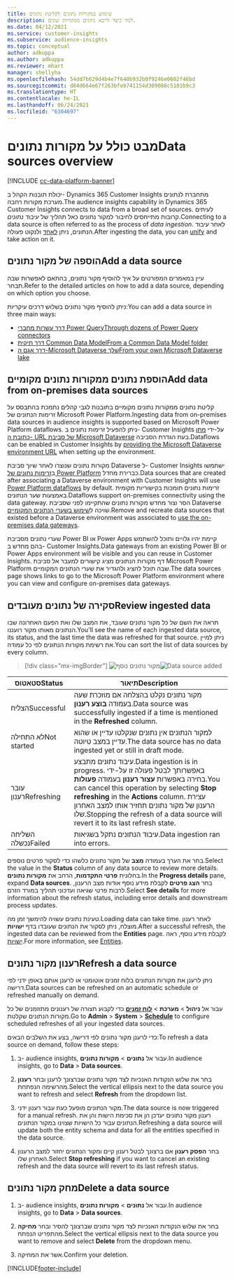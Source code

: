 ```yaml
---
title: שימוש במקורות נתונים לקליטת נתונים
description: למד כיצד לייבא נתונים ממקורות שונים.
ms.date: 04/12/2021
ms.service: customer-insights
ms.subservice: audience-insights
ms.topic: conceptual
author: adkuppa
ms.author: adkuppa
ms.reviewer: mhart
manager: shellyha
ms.openlocfilehash: 54dd7b629d4b4e7f640b932b0f9246e0602f46bd
ms.sourcegitcommit: d84d664e67f263bfeb741154d309088c5101b9c3
ms.translationtype: HT
ms.contentlocale: he-IL
ms.lasthandoff: 06/24/2021
ms.locfileid: "6304697"
---
```

# <a name="data-sources-overview"></a><span data-ttu-id="27112-103">מבט כולל על מקורות נתונים</span><span class="sxs-lookup"><span data-stu-id="27112-103">Data sources overview</span></span>

[!INCLUDE [cc-data-platform-banner](../includes/cc-data-platform-banner.md)]

<span data-ttu-id="27112-104">יכולת תובנות הקהל ב- Dynamics 365 Customer Insights מתחברת לנתונים מערכת מקורות רחבה.</span><span class="sxs-lookup"><span data-stu-id="27112-104">The audience insights capability in Dynamics 365 Customer Insights connects to data from a broad set of sources.</span></span> <span data-ttu-id="27112-105">לעיתים קרובות מתייחסים לחיבור למקור נתונים כאל תהליך של *עיבוד נתונים*.</span><span class="sxs-lookup"><span data-stu-id="27112-105">Connecting to a data source is often referred to as the process of *data ingestion*.</span></span> <span data-ttu-id="27112-106">לאחר עיבוד הנתונים, ניתן [לאחד](data-unification.md) ולנקוט פעולה.</span><span class="sxs-lookup"><span data-stu-id="27112-106">After ingesting the data, you can [unify](data-unification.md) and take action on it.</span></span>

## <a name="add-a-data-source"></a><span data-ttu-id="27112-107">הוספה של מקור נתונים</span><span class="sxs-lookup"><span data-stu-id="27112-107">Add a data source</span></span>

<span data-ttu-id="27112-108">עיין במאמרים המפורטים על איך להוסיף מקור נתונים, בהתאם לאפשרות שבה תבחר.</span><span class="sxs-lookup"><span data-stu-id="27112-108">Refer to the detailed articles on how to add a data source, depending on which option you choose.</span></span>

<span data-ttu-id="27112-109">ניתן להוסיף מקור נתונים בשלוש דרכים עיקריות:</span><span class="sxs-lookup"><span data-stu-id="27112-109">You can add a data source in three main ways:</span></span>

- [<span data-ttu-id="27112-110">דרך עשרות מחברי Power Query</span><span class="sxs-lookup"><span data-stu-id="27112-110">Through dozens of Power Query connectors</span></span>](connect-power-query.md)
- [<span data-ttu-id="27112-111">דרך תיקית Common Data Model</span><span class="sxs-lookup"><span data-stu-id="27112-111">From a Common Data Model folder</span></span>](connect-common-data-model.md)
- [<span data-ttu-id="27112-112">דרך אגם ה-Microsoft Dataverse שלך</span><span class="sxs-lookup"><span data-stu-id="27112-112">From your own Microsoft Dataverse lake</span></span>](connect-common-data-service-lake.md)

## <a name="add-data-from-on-premises-data-sources"></a><span data-ttu-id="27112-113">הוספת נתונים ממקורות נתונים מקומיים</span><span class="sxs-lookup"><span data-stu-id="27112-113">Add data from on-premises data sources</span></span>

<span data-ttu-id="27112-114">קליטת נתונים ממקורות נתונים מקומיים בתובנות לגבי קהלים נתמכת בהתבסס על זרימות הנתונים של Microsoft Power Platform.</span><span class="sxs-lookup"><span data-stu-id="27112-114">Ingesting data from on-premises data sources in audience insights is supported based on Microsoft Power Platform dataflows.</span></span> <span data-ttu-id="27112-115">ניתן להפעיל זרימות נתונים ב- Customer Insights על-ידי [מתן כתובת ה- URL של סביבת Microsoft Dataverse](manage-environments.md#create-an-environment-in-an-existing-organization) בעת הגדרת הסביבה.</span><span class="sxs-lookup"><span data-stu-id="27112-115">Dataflows can be enabled in Customer Insights by [providing the Microsoft Dataverse environment URL](manage-environments.md#create-an-environment-in-an-existing-organization) when setting up the environment.</span></span>

<span data-ttu-id="27112-116">מקורות נתונים שנוצרו לאחר שיוך סביבת Dataverse ל- Customer Insights ישתמשו ב[זרימות נתונים של Power Platform](/power-query/dataflows/overview-dataflows-across-power-platform-dynamics-365) כברירת מחדל.</span><span class="sxs-lookup"><span data-stu-id="27112-116">Data sources that are created after associating a Dataverse environment with Customer Insights will use [Power Platform dataflows](/power-query/dataflows/overview-dataflows-across-power-platform-dynamics-365) by default.</span></span> <span data-ttu-id="27112-117">זרימות נתונים תומכות בקישוריות מקומית באמצעות שער הנתונים.</span><span class="sxs-lookup"><span data-stu-id="27112-117">Dataflows support on-premises connectivity using the data gateway.</span></span> <span data-ttu-id="27112-118">הסר וצור מחדש מקורות נתונים שהתקיימו לפני שסביבת Dataverse שויכה ל[שימוש בשערי הנתונים המקומיים](/data-integration/gateway/service-gateway-app.md).</span><span class="sxs-lookup"><span data-stu-id="27112-118">Remove and recreate data sources that existed before a Dataverse environment was associated to [use the on-premises data gateways](/data-integration/gateway/service-gateway-app.md).</span></span>

<span data-ttu-id="27112-119">שערי נתונים מסביבת Power BI או Power Apps קיימת יהיו גלויים ותוכל להשתמש בהם מחדש ב- Customer Insights.</span><span class="sxs-lookup"><span data-stu-id="27112-119">Data gateways from an existing Power BI or Power Apps environment will be visible and you can reuse in Customer Insights.</span></span> <span data-ttu-id="27112-120">דף מקורות הנתונים מציג קישורים למעבר אל סביבת Microsoft Power Platform שבה תוכל להציג ולהגדיר את שערי הנתונים המקומיים.</span><span class="sxs-lookup"><span data-stu-id="27112-120">The data sources page shows links to go to the Microsoft Power Platform environment where you can view and configure on-premises data gateways.</span></span>

## <a name="review-ingested-data"></a><span data-ttu-id="27112-121">סקירה של נתונים מעובדים</span><span class="sxs-lookup"><span data-stu-id="27112-121">Review ingested data</span></span>

<span data-ttu-id="27112-122">תראה את השם של כל מקור נתונים שעובד, את המצב שלו ואת הפעם האחרונה שבו הנתונים מאותו מקור רועננו.</span><span class="sxs-lookup"><span data-stu-id="27112-122">You'll see the name of each ingested data source, its status, and the last time the data was refreshed for that source.</span></span> <span data-ttu-id="27112-123">ניתן למיין את רשימת מקורות הנתונים לפי כל עמודה.</span><span class="sxs-lookup"><span data-stu-id="27112-123">You can sort the list of data sources by every column.</span></span>

> [!div class="mx-imgBorder"]
> <span data-ttu-id="27112-124">![מקור נתונים נוסף](media/configure-data-datasource-added.png "מקור נתונים נוסף")</span><span class="sxs-lookup"><span data-stu-id="27112-124">![Data source added](media/configure-data-datasource-added.png "Data source added")</span></span>

|<span data-ttu-id="27112-125">סטאטוס</span><span class="sxs-lookup"><span data-stu-id="27112-125">Status</span></span>  |<span data-ttu-id="27112-126">תיאור</span><span class="sxs-lookup"><span data-stu-id="27112-126">Description</span></span>  |
|---------|---------|
|<span data-ttu-id="27112-127">הצליח</span><span class="sxs-lookup"><span data-stu-id="27112-127">Successful</span></span>   |<span data-ttu-id="27112-128">מקור נתונים נקלט בהצלחה אם מוזכרת שעה בעמודה **בוצע רענון**.</span><span class="sxs-lookup"><span data-stu-id="27112-128">Data source was successfully ingested if a time is mentioned in the **Refreshed** column.</span></span>
|<span data-ttu-id="27112-129">לא התחילה</span><span class="sxs-lookup"><span data-stu-id="27112-129">Not started</span></span>   |<span data-ttu-id="27112-130">למקור הנתונים אין נתונים שנקלטו עדיין או שהוא עדיין במצב טיוטה.</span><span class="sxs-lookup"><span data-stu-id="27112-130">The data source has no data ingested yet or still in draft mode.</span></span>         |
|<span data-ttu-id="27112-131">עובר רענון</span><span class="sxs-lookup"><span data-stu-id="27112-131">Refreshing</span></span>    |<span data-ttu-id="27112-132">עיבוד נתונים מתבצע.</span><span class="sxs-lookup"><span data-stu-id="27112-132">Data ingestion is in progress.</span></span> <span data-ttu-id="27112-133">באפשרותך לבטל פעולה זו על-ידי בחירה באפשרות **עצור רענון** בעמודה **פעולות**.</span><span class="sxs-lookup"><span data-stu-id="27112-133">You can cancel this operation by selecting **Stop refreshing** in the **Actions** column.</span></span> <span data-ttu-id="27112-134">עצירת הרענון של מקור נתונים תחזיר אותו למצב האחרון שלו.</span><span class="sxs-lookup"><span data-stu-id="27112-134">Stopping the refresh of a data source will revert it to its last refresh state.</span></span>       |
|<span data-ttu-id="27112-135">השליחה נכשלה</span><span class="sxs-lookup"><span data-stu-id="27112-135">Failed</span></span>     |<span data-ttu-id="27112-136">עיבוד הנתונים נתקל בשגיאות.</span><span class="sxs-lookup"><span data-stu-id="27112-136">Data ingestion ran into errors.</span></span>         |

<span data-ttu-id="27112-137">בחר את הערך בעמודה **מצב** של מקור נתונים כלשהו כדי לסקור פרטים נוספים.</span><span class="sxs-lookup"><span data-stu-id="27112-137">Select the value in the **Status** column of any data source to review more details.</span></span> <span data-ttu-id="27112-138">בחלונית **פרטי התקדמות**, הרחב את **מקורות נתונים**.</span><span class="sxs-lookup"><span data-stu-id="27112-138">In the **Progress details** pane, expand **Data sources**.</span></span> <span data-ttu-id="27112-139">בחר **הצג פרטים** לקבלת מידע נוסף אודות מצב הרענון, לרבות פרטי שגיאה ועדכוני תהליך במורד הזרם.</span><span class="sxs-lookup"><span data-stu-id="27112-139">Select **See details** for more information about the refresh status, including error details and downstream process updates.</span></span>

<span data-ttu-id="27112-140">טעינת נתונים עשויה להימשך זמן מה.</span><span class="sxs-lookup"><span data-stu-id="27112-140">Loading data can take time.</span></span> <span data-ttu-id="27112-141">לאחר רענון מוצלח, ניתן לסקור את הנתונים שעובדו בדף **ישויות**.</span><span class="sxs-lookup"><span data-stu-id="27112-141">After a successful refresh, the ingested data can be reviewed from the **Entities** page.</span></span> <span data-ttu-id="27112-142">לקבלת מידע נוסף, ראה [ישויות](entities.md).</span><span class="sxs-lookup"><span data-stu-id="27112-142">For more information, see [Entities](entities.md).</span></span>

## <a name="refresh-a-data-source"></a><span data-ttu-id="27112-143">רענון מקור נתונים</span><span class="sxs-lookup"><span data-stu-id="27112-143">Refresh a data source</span></span>

<span data-ttu-id="27112-144">ניתן לרענן את מקורות הנתונים בלוח זמנים אוטומטי או לרענן אותם באופן ידני לפי דרישה.</span><span class="sxs-lookup"><span data-stu-id="27112-144">Data sources can be refreshed on an automatic schedule or refreshed manually on demand.</span></span> 

<span data-ttu-id="27112-145">עבור אל **ניהול** > **מערכת** > [**לוח זמנים**](system.md#schedule-tab) כדי לקבוע תצורה של רענונים מתוזמנים של כל מקורות הנתונים שקלטת.</span><span class="sxs-lookup"><span data-stu-id="27112-145">Go to **Admin** > **System** > [**Schedule**](system.md#schedule-tab) to configure scheduled refreshes of all your ingested data sources.</span></span>

<span data-ttu-id="27112-146">כדי לרענן מקור נתונים לפי דרישה, בצע את השלבים הבאים:</span><span class="sxs-lookup"><span data-stu-id="27112-146">To refresh a data source on demand, follow these steps:</span></span>

1. <span data-ttu-id="27112-147">ב- audience insights, עבור אל **נתונים** > **מקורות נתונים**.</span><span class="sxs-lookup"><span data-stu-id="27112-147">In audience insights, go to **Data** > **Data sources**.</span></span>

2. <span data-ttu-id="27112-148">בחר את שלוש הנקודות האנכיות לצד מקור נתונים שברצונך לרענן ובחר **רענון** מהרשימה הנפתחת.</span><span class="sxs-lookup"><span data-stu-id="27112-148">Select the vertical ellipsis next to the data source you want to refresh and select **Refresh** from the dropdown list.</span></span>

3. <span data-ttu-id="27112-149">מקור הנתונים מופעל כעת עבור רענון ידני.</span><span class="sxs-lookup"><span data-stu-id="27112-149">The data source is now triggered for a manual refresh.</span></span> <span data-ttu-id="27112-150">רענון מקור נתונים יעדכן הן את סכימת הישות והן את הנתונים עבור כל הישויות שצוינו במקור הנתונים.</span><span class="sxs-lookup"><span data-stu-id="27112-150">Refreshing a data source will update both the entity schema and data for all the entities specified in the data source.</span></span>

4. <span data-ttu-id="27112-151">בחר **הפסק רענון** אם ברצונך לבטל רענון קיים ומקור הנתונים יחזור למצב הרענון האחרון שלו.</span><span class="sxs-lookup"><span data-stu-id="27112-151">Select **Stop refreshing** if you want to cancel an existing refresh and the data source will revert to its last refresh status.</span></span>

## <a name="delete-a-data-source"></a><span data-ttu-id="27112-152">מחק מקור נתונים</span><span class="sxs-lookup"><span data-stu-id="27112-152">Delete a data source</span></span>

1. <span data-ttu-id="27112-153">ב- audience insights, עבור אל **נתונים** > **מקורות נתונים**.</span><span class="sxs-lookup"><span data-stu-id="27112-153">In audience insights, go to **Data** > **Data sources**.</span></span>

2. <span data-ttu-id="27112-154">בחר את שלוש הנקודות האנכיות לצד מקור נתונים שברצונך להסיר ובחר **מחיקה** מהתפריט הנפתח.</span><span class="sxs-lookup"><span data-stu-id="27112-154">Select the vertical ellipsis next to the data source you want to remove and select **Delete** from the dropdown menu.</span></span>

3. <span data-ttu-id="27112-155">אשר את המחיקה.</span><span class="sxs-lookup"><span data-stu-id="27112-155">Confirm your deletion.</span></span>


[!INCLUDE[footer-include](../includes/footer-banner.md)]
